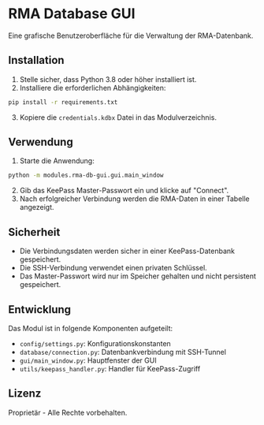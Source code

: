 # RMA Database GUI

Eine grafische Benutzeroberfläche für die Verwaltung der RMA-Datenbank.

## Installation

1. Stelle sicher, dass Python 3.8 oder höher installiert ist.
2. Installiere die erforderlichen Abhängigkeiten:

```bash
pip install -r requirements.txt
```

3. Kopiere die `credentials.kdbx` Datei in das Modulverzeichnis.

## Verwendung

1. Starte die Anwendung:

```bash
python -m modules.rma-db-gui.gui.main_window
```

2. Gib das KeePass Master-Passwort ein und klicke auf "Connect".
3. Nach erfolgreicher Verbindung werden die RMA-Daten in einer Tabelle angezeigt.

## Sicherheit

- Die Verbindungsdaten werden sicher in einer KeePass-Datenbank gespeichert.
- Die SSH-Verbindung verwendet einen privaten Schlüssel.
- Das Master-Passwort wird nur im Speicher gehalten und nicht persistent gespeichert.

## Entwicklung

Das Modul ist in folgende Komponenten aufgeteilt:

- `config/settings.py`: Konfigurationskonstanten
- `database/connection.py`: Datenbankverbindung mit SSH-Tunnel
- `gui/main_window.py`: Hauptfenster der GUI
- `utils/keepass_handler.py`: Handler für KeePass-Zugriff

## Lizenz

Proprietär - Alle Rechte vorbehalten. 
